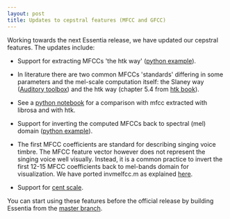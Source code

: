 ```yaml
---
layout: post
title: Updates to cepstral features (MFCC and GFCC) 
---
```


Working towards the next Essentia release, we have updated our cepstral features. The updates include:

- Support for extracting MFCCs 'the htk way' ([python example](https://github.com/MTG/essentia/blob/master/src/examples/tutorial/example_mfcc_the_htk_way.py)).

- In literature there are two common MFCCs 'standards' differing in some parameters and the mel-scale computation itself: the Slaney way ([Auditory toolbox](https://engineering.purdue.edu/%7Emalcolm/interval/1998-010/)) and the htk way (chapter 5.4 from [htk book](http://www.dsic.upv.es/docs/posgrado/20/RES/materialesDocentes/alejandroViewgraphs/htkbook.pdf)).

- See a [python notebook](https://github.com/georgid/mfcc-htk-an-librosa/blob/master/htk%20and%20librosa%20MFCC%20extract%20comparison.ipynb) for a comparison with mfcc extracted with librosa and with htk.

- Support for inverting the computed MFCCs back to spectral (mel) domain ([python example](https://github.com/MTG/essentia/blob/master/src/examples/tutorial/example_inverse_mfccs.py)).

- The first MFCC coefficients are standard for describing singing voice timbre. The MFCC feature vector however does not represent the singing voice well visually. Instead, it is a common practice to invert the first 12-15 MFCC coefficients back to mel-bands domain for visualization. We have ported invmelfcc.m as explained [here](http://labrosa.ee.columbia.edu/matlab/rastamat/).

- Support for [cent scale](http://essentia.upf.edu/documentation/reference/std_SpectrumToCent.html).

You can start using these features before the official release by building Essentia from the [master branch](https://github.com/MTG/essentia/tree/master).
